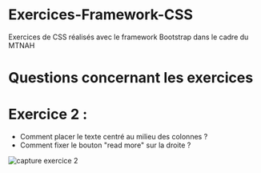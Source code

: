 # Exercices-Framework-CSS
Exercices de CSS réalisés avec le framework Bootstrap dans le cadre du MTNAH

# Questions concernant les exercices 

# Exercice 2 : 

- Comment placer le texte centré au milieu des colonnes ?
- Comment fixer le bouton "read more" sur la droite ? 

![capture exercice 2](/img/exercice2)


